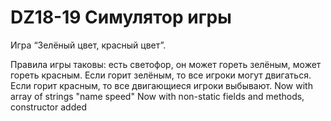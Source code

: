 # DZ18-19  Симулятор игры

Игра “Зелёный цвет, красный цвет”.

Правила игры таковы: есть светофор, он может гореть зелёным, может гореть красным. Если горит зелёным, то все игроки могут двигаться.
Если горит красным, то все двигающиеся игроки выбывают.
Now with array of strings "name speed"
Now with non-static fields and methods, constructor added